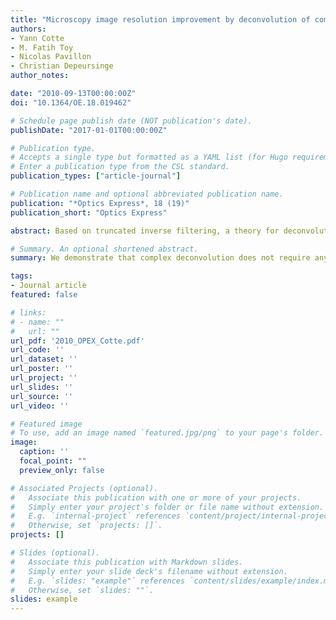 ```yaml
---
title: "Microscopy image resolution improvement by deconvolution of complex fields"
authors:
- Yann Cotte
- M. Fatih Toy
- Nicolas Pavillon
- Christian Depeursinge
author_notes:

date: "2010-09-13T00:00:00Z"
doi: "10.1364/OE.18.019462"

# Schedule page publish date (NOT publication's date).
publishDate: "2017-01-01T00:00:00Z"

# Publication type.
# Accepts a single type but formatted as a YAML list (for Hugo requirements).
# Enter a publication type from the CSL standard.
publication_types: ["article-journal"]

# Publication name and optional abbreviated publication name.
publication: "*Optics Express*, 18 (19)"
publication_short: "Optics Express"

abstract: Based on truncated inverse filtering, a theory for deconvolution of complex fields is studied. The validity of the theory is verified by comparing with experimental data from digital holographic microscopy (DHM) using a high-NA system (NA=0.95). Comparison with standard intensity deconvolution reveals that only complex deconvolution deals correctly with coherent cross-talk. With improved image resolution, complex deconvolution is demonstrated to exceed the Rayleigh limit. Gain in resolution arises by accessing the objects complex field - containing the information encoded in the phase - and deconvolving it with the reconstructed complex transfer function (CTF). Synthetic (based on Debye theory modeled with experimental parameters of MO) and experimental amplitude point spread functions (APSF) are used for the CTF reconstruction and compared. Thus, the optical system used for microscopy is characterized quantitatively by its APSF. The role of noise is discussed in the context of complex field deconvolution. As further results, we demonstrate that complex deconvolution does not require any additional optics in the DHM setup while extending the limit of resolution with coherent illumination by a factor of at least 1.64.

# Summary. An optional shortened abstract.
summary: We demonstrate that complex deconvolution does not require any additional optics in the DHM setup while extending the limit of resolution with coherent illumination by a factor of at least 1.64.

tags:
- Journal article
featured: false

# links:
# - name: ""
#   url: ""
url_pdf: '2010_OPEX_Cotte.pdf'
url_code: ''
url_dataset: ''
url_poster: ''
url_project: ''
url_slides: ''
url_source: ''
url_video: ''

# Featured image
# To use, add an image named `featured.jpg/png` to your page's folder. 
image:
  caption: ''
  focal_point: ""
  preview_only: false

# Associated Projects (optional).
#   Associate this publication with one or more of your projects.
#   Simply enter your project's folder or file name without extension.
#   E.g. `internal-project` references `content/project/internal-project/index.md`.
#   Otherwise, set `projects: []`.
projects: []

# Slides (optional).
#   Associate this publication with Markdown slides.
#   Simply enter your slide deck's filename without extension.
#   E.g. `slides: "example"` references `content/slides/example/index.md`.
#   Otherwise, set `slides: ""`.
slides: example
---
```



